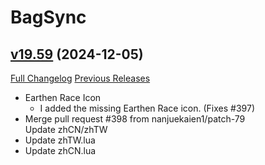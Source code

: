 # BagSync

## [v19.59](https://github.com/Xruptor/BagSync/tree/v19.59) (2024-12-05)
[Full Changelog](https://github.com/Xruptor/BagSync/compare/v19.58...v19.59) [Previous Releases](https://github.com/Xruptor/BagSync/releases)

- Earthen Race Icon  
    * I added the missing Earthen Race icon.  (Fixes #397)  
- Merge pull request #398 from nanjuekaien1/patch-79  
    Update zhCN/zhTW  
- Update zhTW.lua  
- Update zhCN.lua  